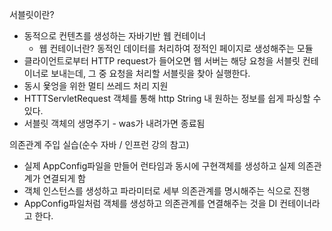 서블릿이란?
* 동적으로 컨텐츠를 생성하는 자바기반 웹 컨테이너
  * 웹 컨테이너란? 동적인 데이터를 처리하여 정적인 페이지로 생성해주는 모듈
* 클라이언트로부터 HTTP request가 들어오면 웹 서버는 해당 요청을 서블릿 컨테이너로 보내는데, 그 중 요청을 처리할 서블릿을 찾아 실행한다.
* 동시 욫엉을 위한 멀티 쓰레드 처리 지원 
* HTTTServletRequest 객체를 통해 http String 내 원하는 정보를 쉽게 파싱할 수 있다.
* 서블릿 객체의 생명주기 - was가 내려가면 종료됨

의존관계 주입 실습(순수 자바 / 인프런 강의 참고)
* 실제 AppConfig파일을 만들어 런타임과 동시에 구현객체를 생성하고 실제 의존관계가 연결되게 함
* 객체 인스턴스를 생성하고 파라미터로 세부 의존관계를 명시해주는 식으로 진행
* AppConfig파일처럼 객체를 생성하고 의존관계를 연결해주는 것을 DI 컨테이너라고 한다.